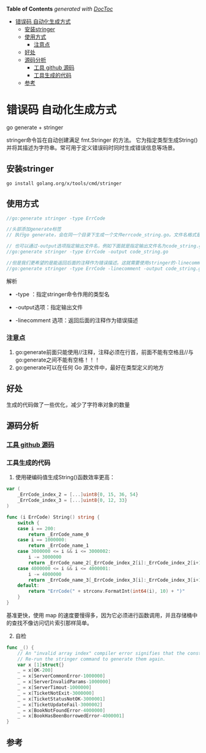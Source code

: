 <!-- START doctoc generated TOC please keep comment here to allow auto update -->
<!-- DON'T EDIT THIS SECTION, INSTEAD RE-RUN doctoc TO UPDATE -->
**Table of Contents**  *generated with [DocToc](https://github.com/thlorenz/doctoc)*

- [错误码 自动化生成方式](#%E9%94%99%E8%AF%AF%E7%A0%81-%E8%87%AA%E5%8A%A8%E5%8C%96%E7%94%9F%E6%88%90%E6%96%B9%E5%BC%8F)
  - [安装stringer](#%E5%AE%89%E8%A3%85stringer)
  - [使用方式](#%E4%BD%BF%E7%94%A8%E6%96%B9%E5%BC%8F)
    - [注意点](#%E6%B3%A8%E6%84%8F%E7%82%B9)
  - [好处](#%E5%A5%BD%E5%A4%84)
  - [源码分析](#%E6%BA%90%E7%A0%81%E5%88%86%E6%9E%90)
    - [工具 github 源码](#%E5%B7%A5%E5%85%B7-github-%E6%BA%90%E7%A0%81)
    - [工具生成的代码](#%E5%B7%A5%E5%85%B7%E7%94%9F%E6%88%90%E7%9A%84%E4%BB%A3%E7%A0%81)
  - [参考](#%E5%8F%82%E8%80%83)

<!-- END doctoc generated TOC please keep comment here to allow auto update -->

# 错误码 自动化生成方式
go generate + stringer

stringer命令旨在自动创建满足 fmt.Stringer 的方法。 它为指定类型生成String()并将其描述为字符串。常可用于​定义错误码时同时生成错误信息等场景。

## 安装stringer
```shell script
go install golang.org/x/tools/cmd/stringer
```


## 使用方式
```go
//go:generate stringer -type ErrCode

//头部添加generate标签
// 执行go generate，会在同一个目录下生成一个文件errcode_string.go。文件名格式是类型名小写_string.go

// 也可以通过-output选项指定输出文件名，例如下面就是指定输出文件名为code_string.go
//go:generate stringer -type ErrCode -output code_string.go

//但是我们更希望的是能返回后面的注释作为错误描述。这就需要使用stringer的-linecomment选项
//go:generate stringer -type ErrCode -linecomment -output code_string.go
```

解析

* -type ：指定stringer命令作用的类型名

* -output选项：指定输出文件

* -linecomment 选项：返回后面的注释作为错误描述



### 注意点
1. go:generate前面只能使用//注释，注释必须在行首，前面不能有空格且//与go:generate之间不能有空格！！！
2. go:generate可以在任何 Go 源文件中，最好在类型定义的地方


## 好处
生成的代码做了一些优化，减少了字符串对象的数量

## 源码分析
### [工具 github 源码](https://github.com/golang/tools/blob/627959a8e32af98dce9ff3e65ef6f491d3dcb9f6/cmd/stringer/stringer.go)




### 工具生成的代码
1. 使用硬编码值生成String()函数效率更高：
```go
var (
	_ErrCode_index_2 = [...]uint8{0, 15, 36, 54}
	_ErrCode_index_3 = [...]uint8{0, 12, 33}
)

func (i ErrCode) String() string {
	switch {
	case i == 200:
		return _ErrCode_name_0
	case i == 1000000:
		return _ErrCode_name_1
	case 3000000 <= i && i <= 3000002:
		i -= 3000000
		return _ErrCode_name_2[_ErrCode_index_2[i]:_ErrCode_index_2[i+1]]
	case 4000000 <= i && i <= 4000001:
		i -= 4000000
		return _ErrCode_name_3[_ErrCode_index_3[i]:_ErrCode_index_3[i+1]]
	default:
		return "ErrCode(" + strconv.FormatInt(int64(i), 10) + ")"
	}
}

```

基准更快，使用 map 的速度要慢得多，因为它必须进行函数调用，并且存储桶中的查找不像访问切片索引那样简单。


2. 自检
```go
func _() {
	// An "invalid array index" compiler error signifies that the constant values have changed.
	// Re-run the stringer command to generate them again.
	var x [1]struct{}
	_ = x[OK-200]
	_ = x[ServerCommonError-1000000]
	_ = x[ServerInvalidParams-1000000]
	_ = x[ServerTimout-1000000]
	_ = x[TicketNotExit-3000000]
	_ = x[TicketStatusNotOK-3000001]
	_ = x[TicketUpdateFail-3000002]
	_ = x[BookNotFoundError-4000000]
	_ = x[BookHasBeenBorrowedError-4000001]
}

```


## 参考




